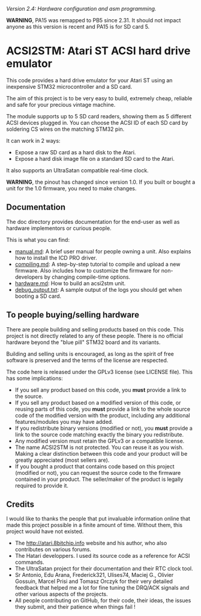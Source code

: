 *Version 2.4: Hardware configuration and asm programming.*

**WARNING**, PA15 was remapped to PB5 since 2.31. It should not impact anyone as this version is recent and PA15 is for SD card 5.


ACSI2STM: Atari ST ACSI hard drive emulator
===========================================

This code provides a hard drive emulator for your Atari ST using an inexpensive STM32 microcontroller and a SD card.

The aim of this project is to be very easy to build, extremely cheap, reliable and safe for your precious vintage machine.

The module supports up to 5 SD card readers, showing them as 5 different ACSI devices plugged in. You can choose the ACSI
ID of each SD card by soldering CS wires on the matching STM32 pin.

It can work in 2 ways:
 * Expose a raw SD card as a hard disk to the Atari.
 * Expose a hard disk image file on a standard SD card to the Atari.

It also supports an UltraSatan compatible real-time clock.

**WARNING**, the pinout has changed since version 1.0. If you built or bought a unit for the 1.0 firmware, you need to make changes.

Documentation
-------------

The doc directory provides documentation for the end-user as well as hardware implementors or curious people.

This is what you can find:

 * [manual.md](doc/manual.md): A brief user manual for people owning a unit. Also explains how to install the ICD PRO driver.
 * [compiling.md](doc/compiling.md): A step-by-step tutorial to compile and upload a new firmware. Also includes how to customize
   the firmware for non-developers by changing compile-time options.
 * [hardware.md](doc/hardware.md): How to build an acsi2stm unit.
 * [debug_output.txt](doc/debug_output.txt): A sample output of the logs you should get when booting a SD card.


To people buying/selling hardware
---------------------------------

There are people building and selling products based on this code. This project is not directly related to any of these people.
There is no official hardware beyond the "blue pill" STM32 board and its variants.

Building and selling units is encouraged, as long as the spirit of free software is preserved and the terms of the license are
respected.

The code here is released under the GPLv3 license (see LICENSE file). This has some implications:

 * If you sell any product based on this code, you **must** provide a link to the source.
 * If you sell any product based on a modified version of this code, or reusing parts of this code, you **must** provide a link to
   the whole source code of the modified version with the product, including any additional features/modules you may have added.
 * If you redistribute binary versions (modified or not), you **must** provide a link to the source code matching exactly the
   binary you redistribute.
 * Any modified version must retain the GPLv3 or a compatible license.
 * The name ACSI2STM is not protected. You can reuse it as you wish. Making a clear distinction between this code and your product
   will be greatly appreciated (most sellers are).
 * If you bought a product that contains code based on this project (modified or not), you can request the source code to the
   firmware contained in your product. The seller/maker of the product is legally required to provide it.


Credits
-------

I would like to thanks the people that put invaluable information online that made this project possible in a finite amount of
time. Without them, this project would have not existed.

 * The http://atari.8bitchip.info website and his author, who also contributes on various forums.
 * The Hatari developpers. I used its source code as a reference for ACSI commands.
 * The UltraSatan project for their documentation and their RTC clock tool.
 * Sr Antonio, Edu Arana, Frederick321, Ulises74, Maciej G., Olivier Gossuin, Marcel Prisi and Tomasz Orczyk for their very
   detailed feedback that helped me a lot for fine tuning the DRQ/ACK signals and other various aspects of the projects.
 * All people contributing on GitHub, for their code, their ideas, the issues they submit, and their patience when things fail !
